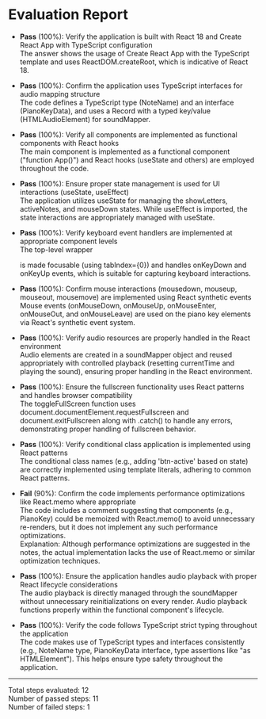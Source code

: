 # Evaluation Report

- **Pass** (100%): Verify the application is built with React 18 and Create React App with TypeScript configuration  
  The answer shows the usage of Create React App with the TypeScript template and uses ReactDOM.createRoot, which is indicative of React 18.

- **Pass** (100%): Confirm the application uses TypeScript interfaces for audio mapping structure  
  The code defines a TypeScript type (NoteName) and an interface (PianoKeyData), and uses a Record with a typed key/value (HTMLAudioElement) for soundMapper.

- **Pass** (100%): Verify all components are implemented as functional components with React hooks  
  The main component is implemented as a functional component ("function App()") and React hooks (useState and others) are employed throughout the code.

- **Pass** (100%): Ensure proper state management is used for UI interactions (useState, useEffect)  
  The application utilizes useState for managing the showLetters, activeNotes, and mouseDown states. While useEffect is imported, the state interactions are appropriately managed with useState.

- **Pass** (100%): Verify keyboard event handlers are implemented at appropriate component levels  
  The top-level wrapper <div> is made focusable (using tabIndex={0}) and handles onKeyDown and onKeyUp events, which is suitable for capturing keyboard interactions.

- **Pass** (100%): Confirm mouse interactions (mousedown, mouseup, mouseout, mousemove) are implemented using React synthetic events  
  Mouse events (onMouseDown, onMouseUp, onMouseEnter, onMouseOut, and onMouseLeave) are used on the piano key elements via React's synthetic event system.

- **Pass** (100%): Verify audio resources are properly handled in the React environment  
  Audio elements are created in a soundMapper object and reused appropriately with controlled playback (resetting currentTime and playing the sound), ensuring proper handling in the React environment.

- **Pass** (100%): Ensure the fullscreen functionality uses React patterns and handles browser compatibility  
  The toggleFullScreen function uses document.documentElement.requestFullscreen and document.exitFullscreen along with .catch() to handle any errors, demonstrating proper handling of fullscreen behavior.

- **Pass** (100%): Verify conditional class application is implemented using React patterns  
  The conditional class names (e.g., adding 'btn-active' based on state) are correctly implemented using template literals, adhering to common React patterns.

- **Fail** (90%): Confirm the code implements performance optimizations like React.memo where appropriate  
  The code includes a comment suggesting that components (e.g., PianoKey) could be memoized with React.memo() to avoid unnecessary re-renders, but it does not implement any such performance optimizations.  
  Explanation: Although performance optimizations are suggested in the notes, the actual implementation lacks the use of React.memo or similar optimization techniques.

- **Pass** (100%): Ensure the application handles audio playback with proper React lifecycle considerations  
  The audio playback is directly managed through the soundMapper without unnecessary reinitializations on every render. Audio playback functions properly within the functional component's lifecycle.

- **Pass** (100%): Verify the code follows TypeScript strict typing throughout the application  
  The code makes use of TypeScript types and interfaces consistently (e.g., NoteName type, PianoKeyData interface, type assertions like "as HTMLElement"). This helps ensure type safety throughout the application.

---

Total steps evaluated: 12  
Number of passed steps: 11  
Number of failed steps: 1